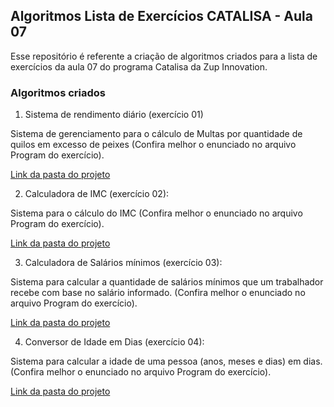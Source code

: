 ## Algoritmos Lista de Exercícios CATALISA - Aula 07

Esse repositório é referente a criação de algoritmos criados para a lista de exercícios da aula 07 do programa Catalisa da Zup Innovation.

### Algoritmos criados

1. Sistema de rendimento diário (exercício 01)

Sistema de gerenciamento para o cálculo de Multas por quantidade de quilos em excesso de peixes (Confira melhor o enunciado no arquivo Program do exercício).

[Link da pasta do projeto](https://github.com/joaocruzzup/exerc-aula07/tree/main/src/exercicio01)

2. Calculadora de IMC (exercício 02): 

Sistema para o cálculo do IMC (Confira melhor o enunciado no arquivo Program do exercício).

[Link da pasta do projeto](https://github.com/joaocruzzup/exerc-aula07/tree/main/src/exercicio02)

3. Calculadora de Salários mínimos (exercício 03):

Sistema para calcular a quantidade de salários mínimos que um trabalhador recebe com base no salário informado. (Confira melhor o enunciado no arquivo Program do exercício).

[Link da pasta do projeto](https://github.com/joaocruzzup/exerc-aula07/tree/main/src/exercicio03)

4. Conversor de Idade em Dias (exercício 04):

Sistema para calcular a idade de uma pessoa (anos, meses e dias) em dias. (Confira melhor o enunciado no arquivo Program do exercício).

[Link da pasta do projeto](https://github.com/joaocruzzup/exerc-aula07/tree/main/src/exercicio04)
